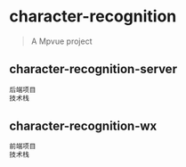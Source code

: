 # character-recognition

> A Mpvue project

## character-recognition-server
``` bash
后端项目
技术栈
```


## character-recognition-wx

``` bash
前端项目
技术栈

```
